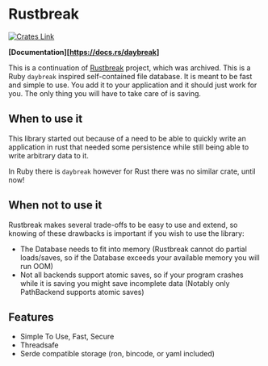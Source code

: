 Rustbreak
=========

[![Crates Link](https://img.shields.io/crates/v/daybreak.svg)](https://crates.io/crates/daybreak)

**[Documentation][https://docs.rs/daybreak]**

This is a continuation of
[Rustbreak](https://github.com/TheNeikos/rustbreak) project, which was
archived. This is a Ruby `daybreak` inspired self-contained file
database. It is meant to be fast and simple to use. You add it to your
application and it should just work for you. The only thing you will
have to take care of is saving.

When to use it
--------------

This library started out because of a need to be able to quickly write
an application in rust that needed some persistence while still being
able to write arbitrary data to it.

In Ruby there is `daybreak` however for Rust there was no similar
crate, until now!

When not to use it
------------------

Rustbreak makes several trade-offs to be easy to use and extend, so
knowing of these drawbacks is important if you wish to use the
library:

- The Database needs to fit into memory (Rustbreak cannot do partial
  loads/saves, so if the Database exceeds your available memory you
  will run OOM)
- Not all backends support atomic saves, so if your program crashes
  while it is saving you might save incomplete data (Notably only
  PathBackend supports atomic saves)

Features
--------

- Simple To Use, Fast, Secure
- Threadsafe
- Serde compatible storage (ron, bincode, or yaml included)
